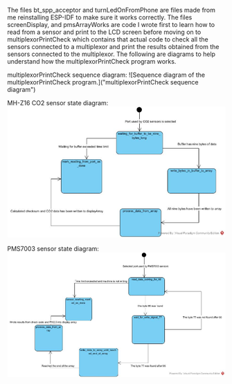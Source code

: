 The files bt_spp_acceptor and turnLedOnFromPhone are files made from me reinstalling ESP-IDF to make sure it works correctly. The files screenDisplay, and pmsArrayWorks are code I wrote first to learn how to read from a sensor and print to the LCD screen before moving on to multiplexorPrintCheck which contains that actual code to check all the sensors connected to a multiplexor and print the results obtained from the sensors connected to the multiplexor.
The following are diagrams to help understand how the multiplexorPrintCheck program works.

multiplexorPrintCheck sequence diagram:
![Sequence diagram of the multiplexorPrintCheck program.]("multiplexorPrintCheck sequence diagram")

MH-Z16 CO2 sensor state diagram:
![State diagram of the co2Sensor function.](./images/co2Sensor_function_state_diagram.jpg "co2Sensor state diagram")

PMS7003 sensor state diagram:
![State diagram of pmsSensor function.](./images/pmsSensor_function_state_diagram.jpg "pms state diagram")
